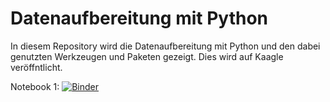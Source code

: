 # Datenaufbereitung mit Python

In diesem Repository wird die Datenaufbereitung mit Python und den dabei genutzten Werkzeugen und Paketen gezeigt. Dies wird auf Kaagle veröffntlicht.

Notebook 1: [![Binder](https://mybinder.org/badge_logo.svg)](https://mybinder.org/v2/gh/killer2alex/data-science_basics/main?filepath=N1_basic_concepts.ipynb)
